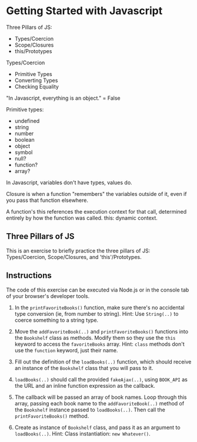 # Getting Started with Javascript

Three Pillars of JS:

- Types/Coercion
- Scope/Closures
- this/Prototypes

Types/Coercion

- Primitive Types
- Converting Types
- Checking Equality

"In Javascript, everything is an object." = False

Primitive types:

- undefined
- string
- number
- boolean
- object
- symbol
- null?
- function?
- array?

In Javascript, variables don't have types, values do.

Closure is when a function "remembers" the variables outside of it, even if you pass that function elsewhere.

A function's this references the execution context for that call, determined entirely by how the function was called. this: dynamic context.

## Three Pillars of JS

This is an exercise to briefly practice the three pillars of JS: Types/Coercion, Scope/Closures, and 'this'/Prototypes.

## Instructions

The code of this exercise can be executed via Node.js or in the console tab of your browser's developer tools.

1. In the `printFavoriteBooks()` function, make sure there's no accidental type conversion (ie, from number to string).
   Hint: Use `String(..)` to coerce something to a string type.

2. Move the `addFavoriteBook(..)` and `printFavoriteBooks()` functions into the `Bookshelf` class as methods. Modify them so they use the `this` keyword to access the `favoriteBooks` array.
   Hint: `class` methods don't use the `function` keyword, just their name.

3. Fill out the definition of the `loadBooks(..)` function, which should receive an instance of the `Bookshelf` class that you will pass to it.

4. `loadBooks(..)` should call the provided `fakeAjax(..)`, using `BOOK_API` as the URL and an inline function expression as the callback.

5. The callback will be passed an array of book names. Loop through this array, passing each book name to the `addFavoriteBook(..)` method of the `Bookshelf` instance passed to `loadBooks(..)`. Then call the `printFavoriteBooks()` method.

6. Create as instance of `Bookshelf` class, and pass it as an argument to `loadBooks(..)`.
   Hint: Class instantiation: `new Whatever()`.
